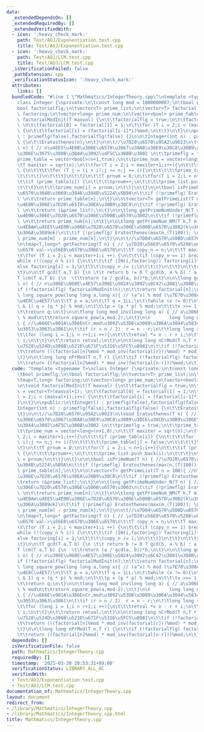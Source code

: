 ```yaml
---
data:
  _extendedDependsOn: []
  _extendedRequiredBy: []
  _extendedVerifiedWith:
  - icon: ':heavy_check_mark:'
    path: Test/AOJ/Exponentiation.test.cpp
    title: Test/AOJ/Exponentiation.test.cpp
  - icon: ':heavy_check_mark:'
    path: Test/AOJ/LCM.test.cpp
    title: Test/AOJ/LCM.test.cpp
  _isVerificationFailed: false
  _pathExtension: cpp
  _verificationStatusIcon: ':heavy_check_mark:'
  attributes:
    links: []
  bundledCode: "#line 1 \"Mathmatics/IntegerTheory.cpp\"\ntemplate <typename T>\n\
    class Integer {\nprivate:\n\tconst long mod = 1000000007;\n\tbool primeflg;\n\t\
    bool factorialflg;\n\tvector<T> prime_list;\n\tvector<T> factorial;\n\tmap<T,long>\
    \ factoring;\n\tvector<long> prime_num;\n\tvector<bool> prime_table;\n\n\tvoid\
    \ factorialModInit(T maxval) {\n\t\tfactorialflg = true;\n\t\tfactorial = vector<T>(maxval+1);\
    \ \n\t\tfactorial[0] = factorial[1] = 1;\n\t\tfor (T i = 2;i < (maxval+1);i++)\
    \ {\n\t\t\tfactorial[i] = (factorial[i-1]*i)%mod;\n\t\t}\n\t}\n\npublic:\n\tInteger()\
    \ : primeflg(false),factorialflg(false) {}\n\n\tInteger(int n) : primeflg(false),factorialflg(false)\
    \ {\n\t\tEratosthenes(n);\n\t}\n\n\t//\u7D20\u6570\u95A2\u9023\n\tvoid Eratosthenes(T\
    \ n) { // n\u4EE5\u4E0B\u306E\u6570\u3067\u30A8\u30E9\u30C8\u30B9\u30C6\u30CD\u30B9\
    \u306E\u3075\u308B\u3044\u3092\u4F5C\u308B\u3002 \n\t\tprimeflg = true;\n\t\t\
    prime_table = vector<bool>(n+1,true);\n\t\tprime_num = vector<long>(n+1,0);\n\t\
    \tT maxiter = sqrt(n);\n\t\tfor(T i = 2;i < maxiter+1;i++){\n\t\t\tif (prime_table[i])\
    \ {\n\t\t\t\tfor (T j = (i + i);j <= n;j += i){\n\t\t\t\t\tprime_table[j] = false;\n\
    \t\t\t\t}\n\t\t\t}\n\t\t}\n\t\tT prnum = 0;\n\t\tfor(T i = 2;i < n+1;i++){\n\t\
    \t\tif (prime_table[i]) {\n\t\t\t\tprnum++;\n\t\t\t\tprime_list.push_back(i);\n\
    \t\t\t}\n\t\t\tprime_num[i] = prnum;\n\t\t}\n\t}\n\n\tbool isPrimeNum(T n) { //\u7D20\
    \u6570\u304B\u3069\u3046\u304B\u5224\u5B9A\n\t\tif (!primeflg) Eratosthenes(max(n,(T)100));\
    \ \n\t\treturn prime_table[n];\n\t}\n\n\tvector<T> getPrimeList(T n = 100){ //n\u4EE5\
    \u4E0B\u306E\u7D20\u6570\u30EA\u30B9\u30C8\n\t\tif (!primeflg) Eratosthenes(n);\
    \ \n\t\treturn (&prime_list);\n\t}\n\n\tlong getPrimeNumUnder_N(T n) { //n\u4EE5\
    \u4E0B\u306E\u7D20\u6570\u306E\u500B\u6570\u3002\n\t\tif (!primeflg) Eratosthenes(max(n,(T)100));\
    \ \n\t\treturn prime_num[n];\n\t}\n\n\tlong getPrimeNum_NM(T k,T m){  //k\u4EE5\
    \u4E0Am\u4EE5\u4E0B\u306E\u7D20\u6570\u306E\u500B\u6570\u3002(k\u306FN\u4EE5\u4E0B\
    \u306A\u3089ok)\n\t\tif (!primeflg) Eratosthenes(max(m,(T)100)); \n\t\treturn\
    \ prime_num[m] - prime_num[k];\n\t}\n\n\t//\u7D04\u6570\u500D\u6570\u95A2\u9023\
    \n\tmap<T,long>* getFactoring(T n) { // \u7D20\u56E0\u6570\u5206\u89E3 key->\u56E0\
    \u6570 val->\u56E0\u6570\u306E\u6570\n\t\tT copy_n = n;\n\t\tT maxiter = sqrt(n);\n\
    \t\tfor (T i = 2;i < maxiter+1;i ++) {\n\t\t\tif (copy_n == 1) break;\n\t\t\t\
    while (!(copy_n % i)) {\n\t\t\t\tif (IN(i,factoring)) factoring[i]++;\n\t\t\t\t\
    else factoring[i] = 1;\n\t\t\t\tcopy_n /= i;\n\t\t\t}\n\t\t}\n\t\treturn (&factoring);\n\
    \t}\n\n\tT gcd(T a,T b) {\n \t\t return b != 0 ? gcd(b, a % b) : a;\n\t}\n\n\t\
    T lcm(T a,T b) {\n  \t\treturn (a / gcd(a, b))*b;\n\t}\n\n\tlong getFactorial(T\
    \ n) { // n\u306E\u968E\u4E57\u306E\u5024\u3092\u6C42\u3081\u308B\u3002\n\t\t\
    if (!factorialflg) factorialModInit(n);\n\t\treturn factorial[n];\n\t}\n\n\tlong\
    \ long square_pow(long long a,long x){ // (a^x) % mod (\u7E70\u308A\u8FD4\u3057\
    \u4E8C\u4E57)\n\t\tT p = a;\n\t\tT q = 1LL;\n\t\twhile (x != 0){\n\t\t\tif (x\
    \ & 1) q = (q * p) % mod;\n\t\t\tp = (p * p) % mod;\n\t\t\tx >>= 1;\n\t\t}\t\n\
    \t\treturn q;\n\t}\n\n\tlong long mod_inv(long long a) { // a\u306E\u9006\u5143\
    \ % mod\n\t\treturn square_pow(a,mod-2);\n\t}\n\n       long long nCr(T n,T r)\
    \ { //\u666E\u901A\u306EnCr,mod\u3092\u53D6\u3089\u306A\u3044\u5834\u5408\u306F\
    \u3053\u3063\u3061\n\t\tif (r > n / 2)  r = n - r;\n\t\tlong long retval = 1;\n\
    \t\tfor (long i = 1;i < r+1;i ++){\n\t\t\tretval *= n - r + i;\n\t\t\tretval /=\
    \ i;\n\t\t}\n\t\treturn retval;\n\t}\n\n\tlong long nCrMod(T n,T r) { // nCr \u4F7F\
    \u7528\u524D\u306B\u521D\u671F\u5316\u5FC5\u8981\n\t\tif (!factorialflg) factorialModInit(n);\n\
    \t\treturn (((factorial[n]%mod * mod_inv(factorial[r]))%mod) * mod_inv(factorial[n-r]))%mod;\n\
    \t}\n\n\tlong long nPrMod(T n,T r) {\n\t\tif (!factorialflg) factorialModInit(n);\n\
    \t\treturn ((factorial[n]%mod) * mod_inv(factorial[n-r]))%mod;\n\t}\n};\n"
  code: "template <typename T>\nclass Integer {\nprivate:\n\tconst long mod = 1000000007;\n\
    \tbool primeflg;\n\tbool factorialflg;\n\tvector<T> prime_list;\n\tvector<T> factorial;\n\
    \tmap<T,long> factoring;\n\tvector<long> prime_num;\n\tvector<bool> prime_table;\n\
    \n\tvoid factorialModInit(T maxval) {\n\t\tfactorialflg = true;\n\t\tfactorial\
    \ = vector<T>(maxval+1); \n\t\tfactorial[0] = factorial[1] = 1;\n\t\tfor (T i\
    \ = 2;i < (maxval+1);i++) {\n\t\t\tfactorial[i] = (factorial[i-1]*i)%mod;\n\t\t\
    }\n\t}\n\npublic:\n\tInteger() : primeflg(false),factorialflg(false) {}\n\n\t\
    Integer(int n) : primeflg(false),factorialflg(false) {\n\t\tEratosthenes(n);\n\
    \t}\n\n\t//\u7D20\u6570\u95A2\u9023\n\tvoid Eratosthenes(T n) { // n\u4EE5\u4E0B\
    \u306E\u6570\u3067\u30A8\u30E9\u30C8\u30B9\u30C6\u30CD\u30B9\u306E\u3075\u308B\
    \u3044\u3092\u4F5C\u308B\u3002 \n\t\tprimeflg = true;\n\t\tprime_table = vector<bool>(n+1,true);\n\
    \t\tprime_num = vector<long>(n+1,0);\n\t\tT maxiter = sqrt(n);\n\t\tfor(T i =\
    \ 2;i < maxiter+1;i++){\n\t\t\tif (prime_table[i]) {\n\t\t\t\tfor (T j = (i +\
    \ i);j <= n;j += i){\n\t\t\t\t\tprime_table[j] = false;\n\t\t\t\t}\n\t\t\t}\n\t\
    \t}\n\t\tT prnum = 0;\n\t\tfor(T i = 2;i < n+1;i++){\n\t\t\tif (prime_table[i])\
    \ {\n\t\t\t\tprnum++;\n\t\t\t\tprime_list.push_back(i);\n\t\t\t}\n\t\t\tprime_num[i]\
    \ = prnum;\n\t\t}\n\t}\n\n\tbool isPrimeNum(T n) { //\u7D20\u6570\u304B\u3069\u3046\
    \u304B\u5224\u5B9A\n\t\tif (!primeflg) Eratosthenes(max(n,(T)100)); \n\t\treturn\
    \ prime_table[n];\n\t}\n\n\tvector<T> getPrimeList(T n = 100){ //n\u4EE5\u4E0B\
    \u306E\u7D20\u6570\u30EA\u30B9\u30C8\n\t\tif (!primeflg) Eratosthenes(n); \n\t\
    \treturn (&prime_list);\n\t}\n\n\tlong getPrimeNumUnder_N(T n) { //n\u4EE5\u4E0B\
    \u306E\u7D20\u6570\u306E\u500B\u6570\u3002\n\t\tif (!primeflg) Eratosthenes(max(n,(T)100));\
    \ \n\t\treturn prime_num[n];\n\t}\n\n\tlong getPrimeNum_NM(T k,T m){  //k\u4EE5\
    \u4E0Am\u4EE5\u4E0B\u306E\u7D20\u6570\u306E\u500B\u6570\u3002(k\u306FN\u4EE5\u4E0B\
    \u306A\u3089ok)\n\t\tif (!primeflg) Eratosthenes(max(m,(T)100)); \n\t\treturn\
    \ prime_num[m] - prime_num[k];\n\t}\n\n\t//\u7D04\u6570\u500D\u6570\u95A2\u9023\
    \n\tmap<T,long>* getFactoring(T n) { // \u7D20\u56E0\u6570\u5206\u89E3 key->\u56E0\
    \u6570 val->\u56E0\u6570\u306E\u6570\n\t\tT copy_n = n;\n\t\tT maxiter = sqrt(n);\n\
    \t\tfor (T i = 2;i < maxiter+1;i ++) {\n\t\t\tif (copy_n == 1) break;\n\t\t\t\
    while (!(copy_n % i)) {\n\t\t\t\tif (IN(i,factoring)) factoring[i]++;\n\t\t\t\t\
    else factoring[i] = 1;\n\t\t\t\tcopy_n /= i;\n\t\t\t}\n\t\t}\n\t\treturn (&factoring);\n\
    \t}\n\n\tT gcd(T a,T b) {\n \t\t return b != 0 ? gcd(b, a % b) : a;\n\t}\n\n\t\
    T lcm(T a,T b) {\n  \t\treturn (a / gcd(a, b))*b;\n\t}\n\n\tlong getFactorial(T\
    \ n) { // n\u306E\u968E\u4E57\u306E\u5024\u3092\u6C42\u3081\u308B\u3002\n\t\t\
    if (!factorialflg) factorialModInit(n);\n\t\treturn factorial[n];\n\t}\n\n\tlong\
    \ long square_pow(long long a,long x){ // (a^x) % mod (\u7E70\u308A\u8FD4\u3057\
    \u4E8C\u4E57)\n\t\tT p = a;\n\t\tT q = 1LL;\n\t\twhile (x != 0){\n\t\t\tif (x\
    \ & 1) q = (q * p) % mod;\n\t\t\tp = (p * p) % mod;\n\t\t\tx >>= 1;\n\t\t}\t\n\
    \t\treturn q;\n\t}\n\n\tlong long mod_inv(long long a) { // a\u306E\u9006\u5143\
    \ % mod\n\t\treturn square_pow(a,mod-2);\n\t}\n\n       long long nCr(T n,T r)\
    \ { //\u666E\u901A\u306EnCr,mod\u3092\u53D6\u3089\u306A\u3044\u5834\u5408\u306F\
    \u3053\u3063\u3061\n\t\tif (r > n / 2)  r = n - r;\n\t\tlong long retval = 1;\n\
    \t\tfor (long i = 1;i < r+1;i ++){\n\t\t\tretval *= n - r + i;\n\t\t\tretval /=\
    \ i;\n\t\t}\n\t\treturn retval;\n\t}\n\n\tlong long nCrMod(T n,T r) { // nCr \u4F7F\
    \u7528\u524D\u306B\u521D\u671F\u5316\u5FC5\u8981\n\t\tif (!factorialflg) factorialModInit(n);\n\
    \t\treturn (((factorial[n]%mod * mod_inv(factorial[r]))%mod) * mod_inv(factorial[n-r]))%mod;\n\
    \t}\n\n\tlong long nPrMod(T n,T r) {\n\t\tif (!factorialflg) factorialModInit(n);\n\
    \t\treturn ((factorial[n]%mod) * mod_inv(factorial[n-r]))%mod;\n\t}\n};"
  dependsOn: []
  isVerificationFile: false
  path: Mathmatics/IntegerTheory.cpp
  requiredBy: []
  timestamp: '2021-03-30 20:53:31+09:00'
  verificationStatus: LIBRARY_ALL_AC
  verifiedWith:
  - Test/AOJ/Exponentiation.test.cpp
  - Test/AOJ/LCM.test.cpp
documentation_of: Mathmatics/IntegerTheory.cpp
layout: document
redirect_from:
- /library/Mathmatics/IntegerTheory.cpp
- /library/Mathmatics/IntegerTheory.cpp.html
title: Mathmatics/IntegerTheory.cpp
---
```

